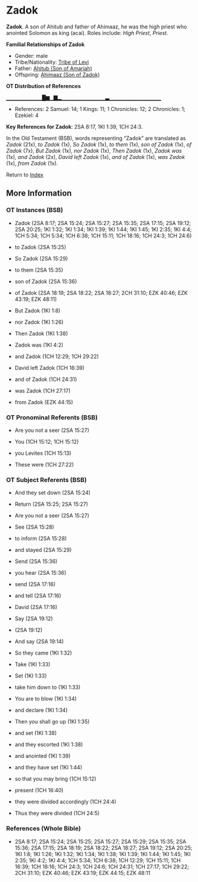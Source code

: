 # Zadok
**Zadok**. 
A son of Ahitub and father of Ahimaaz, he was the high priest who anointed Solomon as king (acai). 
Roles include: 
_High Priest_, _Priest_. 




**Familial Relationships of Zadok**


* Gender: male
* Tribe/Nationality: [Tribe of Levi](../../../groups/md/acai/Levi.md)
* Father: [Ahitub (Son of Amariah)](Ahitub.2.md)
* Offspring: [Ahimaaz (Son of Zadok)](Ahimaaz.2.md)


**OT Distribution of References**

▁▁▁▁▁▁▁▁▁█▆▁▇▂▁▁▁▁▁▁▁▁▁▁▁▃▁▁▁▁▁▁▁▁▁▁▁▁▁
* References: 2 Samuel: 14; 1 Kings: 11; 1 Chronicles: 12; 2 Chronicles: 1; Ezekiel: 4



**Key References for Zadok**: 
2SA 8:17, 1KI 1:39, 1CH 24:3. 


In the Old Testament (BSB), words representing “Zadok” are translated as 
*Zadok* (21x), *to Zadok* (1x), *So Zadok* (1x), *to them* (1x), *son of Zadok* (1x), *of Zadok* (7x), *But Zadok* (1x), *nor Zadok* (1x), *Then Zadok* (1x), *Zadok was* (1x), *and Zadok* (2x), *David left Zadok* (1x), *and of Zadok* (1x), *was Zadok* (1x), *from Zadok* (1x). 




Return to [Index](00-Index.md)

## More Information

### OT Instances (BSB)

* Zadok (2SA 8:17; 2SA 15:24; 2SA 15:27; 2SA 15:35; 2SA 17:15; 2SA 19:12; 2SA 20:25; 1KI 1:32; 1KI 1:34; 1KI 1:39; 1KI 1:44; 1KI 1:45; 1KI 2:35; 1KI 4:4; 1CH 5:34; 1CH 5:34; 1CH 6:38; 1CH 15:11; 1CH 18:16; 1CH 24:3; 1CH 24:6)

* to Zadok (2SA 15:25)

* So Zadok (2SA 15:29)

* to them (2SA 15:35)

* son of Zadok (2SA 15:36)

* of Zadok (2SA 18:19; 2SA 18:22; 2SA 18:27; 2CH 31:10; EZK 40:46; EZK 43:19; EZK 48:11)

* But Zadok (1KI 1:8)

* nor Zadok (1KI 1:26)

* Then Zadok (1KI 1:38)

* Zadok was (1KI 4:2)

* and Zadok (1CH 12:29; 1CH 29:22)

* David left Zadok (1CH 16:39)

* and of Zadok (1CH 24:31)

* was Zadok (1CH 27:17)

* from Zadok (EZK 44:15)



### OT Pronominal Referents (BSB)

* Are you not a seer (2SA 15:27)

* You (1CH 15:12; 1CH 15:12)

* you Levites (1CH 15:13)

* These were (1CH 27:22)



### OT Subject Referents (BSB)

* And they set down (2SA 15:24)

* Return (2SA 15:25; 2SA 15:27)

* Are you not a seer (2SA 15:27)

* See (2SA 15:28)

* to inform (2SA 15:28)

* and stayed (2SA 15:29)

* Send (2SA 15:36)

* you hear (2SA 15:36)

* send (2SA 17:16)

* and tell (2SA 17:16)

* David (2SA 17:16)

* Say (2SA 19:12)

*  (2SA 19:12)

* And say (2SA 19:14)

* So they came (1KI 1:32)

* Take (1KI 1:33)

* Set (1KI 1:33)

* take him down to (1KI 1:33)

* You are to blow (1KI 1:34)

* and declare (1KI 1:34)

* Then you shall go up (1KI 1:35)

* and set (1KI 1:38)

* and they escorted (1KI 1:38)

* and anointed (1KI 1:39)

* and they have set (1KI 1:44)

* so that you may bring (1CH 15:12)

* present (1CH 16:40)

* they were divided accordingly (1CH 24:4)

* Thus they were divided (1CH 24:5)



### References (Whole Bible)

* 2SA 8:17; 2SA 15:24; 2SA 15:25; 2SA 15:27; 2SA 15:29; 2SA 15:35; 2SA 15:36; 2SA 17:15; 2SA 18:19; 2SA 18:22; 2SA 18:27; 2SA 19:12; 2SA 20:25; 1KI 1:8; 1KI 1:26; 1KI 1:32; 1KI 1:34; 1KI 1:38; 1KI 1:39; 1KI 1:44; 1KI 1:45; 1KI 2:35; 1KI 4:2; 1KI 4:4; 1CH 5:34; 1CH 6:38; 1CH 12:29; 1CH 15:11; 1CH 16:39; 1CH 18:16; 1CH 24:3; 1CH 24:6; 1CH 24:31; 1CH 27:17; 1CH 29:22; 2CH 31:10; EZK 40:46; EZK 43:19; EZK 44:15; EZK 48:11




